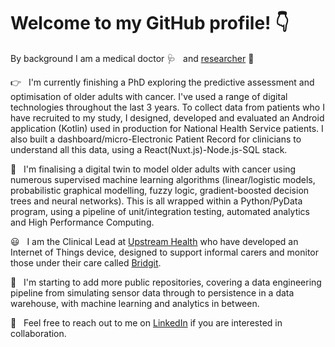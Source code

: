 # Welcome to my GitHub profile! 👇

By background I am a medical doctor 🩺 &nbsp; and [researcher](https://www.hyms.ac.uk/about/people/gordon-mckenzie) 🧪 

👉 &nbsp; I'm currently finishing a PhD exploring the predictive assessment and optimisation of older adults with cancer. I've used a range of digital technologies throughout the last 3 years. To collect data from patients who I have recruited to my study, I designed, developed and evaluated an Android application (Kotlin) used in production for National Health Service patients. I also built a dashboard/micro-Electronic Patient Record for clinicians to understand all this data, using a React(Nuxt.js)-Node.js-SQL stack. 

🤔 &nbsp; I'm finalising a digital twin to model older adults with cancer using numerous supervised machine learning algorithms (linear/logistic models, probabilistic graphical modelling, fuzzy logic, gradient-boosted decision trees and neural networks). This is all wrapped within a Python/PyData program, using a pipeline of unit/integration testing, automated analytics and High Performance Computing.

😃 &nbsp; I am the Clinical Lead at [Upstream Health](https://upstream.health) who have developed an Internet of Things device, designed to support informal carers and monitor those under their care called [Bridgit](https://bridgit.care). 

🌱 &nbsp; I'm starting to add more public repositories, covering a data engineering pipeline from simulating sensor data through to persistence in a data warehouse, with machine learning and analytics in between. 

💬 &nbsp; Feel free to reach out to me on [LinkedIn](https://www.linkedin.com/in/gordon-a-g-mckenzie/) if you are interested in collaboration. 
